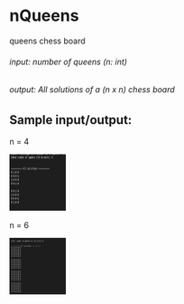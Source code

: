 # nQueens
queens chess board 

###### input: number of queens (n: int) 

###### output: All solutions of a (n x n) chess board 

## Sample input/output: 

n = 4 

<img src="images/sample_input1.png" width="100" height="100"/>

n = 6 

<img src="images/sample_input2.png" width="100" height="100"/>
